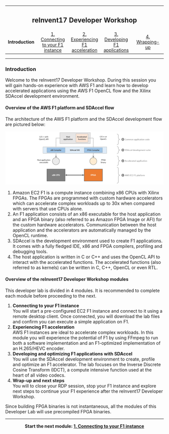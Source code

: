 <table style="width:100%">
  <tr>
    <th width="100%" colspan="5"><h2>reInvent17 Developer Workshop</h2></th>
  </tr>
  <tr>
    <td width="20%" align="center"><b>Introduction</b></td>
    <td width="20%" align="center"><a href="SETUP.md">1. Connecting to your F1 instance</a></td> 
    <td width="20%" align="center"><a href="FFMPEG_Lab.md">2. Experiencing F1 acceleration</a></td>
    <td width="20%" align="center"><a href="IDCT_Lab.md">3. Developing F1 applications</a></td>
    <td width="20%" align="center"><a href="WRAP_UP.md">4. Wrapping-up</td>
  </tr>
</table>

---------------------------------------
### Introduction

Welcome to the reInvent17 Developer Workshop. During this session you will gain hands-on experience with AWS F1 and learn how to develop accelerated applications using the AWS F1 OpenCL flow and the Xilinx SDAccel development environment.

#### Overview of the AWS F1 platform and SDAccel flow

The architecture of the AWS F1 platform and the SDAccel development flow are pictured below:

![](./images/introduction/f1_platform.png)

1. Amazon EC2 F1 is a compute instance combining x86 CPUs with Xilinx FPGAs. The FPGAs are programmed with custom hardware accelerators which can accelerate complex workloads up to 30x when compared with servers that use CPUs alone. 
2. An F1 application consists of an x86 executable for the host application and an FPGA binary (also referred to as Amazon FPGA Image or AFI) for the custom hardware accelerators. Communication between the host application and the accelerators are automatically managed by the OpenCL runtime.
3. SDAccel is the development environment used to create F1 applications. It comes with a fully fledged IDE, x86 and FPGA compilers, profiling and debugging tools.
4. The host application is written in C or C++ and uses the OpenCL API to interact with the accelerated functions. The accelerated functions (also referred to as kernels) can be written in C, C++, OpenCL or even RTL.


#### Overview of the reInvent17 Developer Workshop modules

This developer lab is divided in 4 modules. It is recommended to complete each module before proceeding to the next.

1. **Connecting to your F1 instance** \
You will start a pre-configured EC2 F1 instance and connect to it using a remote desktop client. Once connected, you will download the lab files and confirm you can execute a simple application on F1.
1. **Experiencing F1 acceleration** \
AWS F1 instances are ideal to accelerate complex workloads. In this module you will experience the potential of F1 by using FFmpeg to run both a software implementation and an F1-optimized implementation of an H.265/HEVC encoder. 
1. **Developing and optimizing F1 applications with SDAccel** \
You will use the SDAccel development environment to create, profile and optimize an F1 accelerator. The lab focuses on the Inverse Discrete Cosine Transform (IDCT), a compute intensive function used at the heart of all video codecs.
1. **Wrap-up and next steps** \
You will to close your RDP session, stop your F1 instance and explore next steps to continue your F1 experience after the reInvent17 Developer Workshop.

Since building FPGA binaries is not instantaneous, all the modules of this Developer Lab will use precompiled FPGA binaries.

---------------------------------------

<p align="center"><b>
Start the next module: <a href="SETUP.md">1. Connecting to your F1 instance</a>
</b></p>

